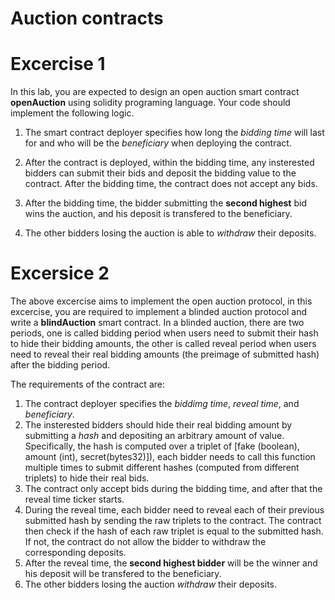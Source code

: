 # Auction contracts

Excercise 1
====
In this lab, you are expected to design an open auction smart contract **openAuction** using solidity programing language.
Your code should implement the following logic.

1. The smart contract deployer specifies how long the *bidding time* will last for and who will be the *beneficiary* when deploying the contract. 

2. After the contract is deployed, within the bidding time, any insterested bidders can submit their bids and deposit the bidding value to the contract. After the bidding time, the contract does not accept any bids. 

3. After the bidding time, the bidder submitting the **second highest** bid wins the auction, and his deposit is transfered to the beneficiary.

4. The other bidders losing the auction is able to *withdraw* their deposits.

Excersice 2
====
The above excercise aims to implement the open auction protocol, in this excercise, you are required to implement a blinded auction protocol and write a **blindAuction** smart contract.  In a blinded auction, there are two periods, one is called bidding period when users need to submit their hash to hide their bidding amounts, the other is called reveal period when users need to reveal their real bidding amounts (the preimage of submitted hash) after the bidding period.

The requirements of the contract are:

1. The contract deployer specifies the *biddimg time*, *reveal time*, and *beneficiary*.
2. The insterested bidders should hide their real bidding amount by submitting a *hash* and depositing an arbitrary amount of value. Specifically, the hash is computed over a triplet of [fake (boolean), amount (int), secret(bytes32)]), each bidder needs to call this function multiple times to submit different hashes (computed from different triplets) to hide their real bids. 
3. The contract only accept bids during the bidding time, and after that the reveal time ticker starts. 
4. During the reveal time, each bidder need to reveal each of their previous submitted hash by sending the raw triplets to the contract. The contract then check if the hash of each raw triplet is equal to the submitted hash. If not, the contract do not allow the bidder to withdraw the corresponding deposits.
5. After the reveal time, the **second highest bidder** will be the winner and his deposit will be transfered to the beneficiary.
6. The other bidders losing the auction *withdraw* their deposits.
